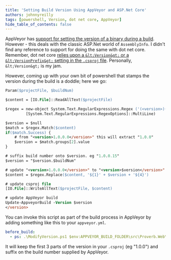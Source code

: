 ```yaml
---
title: 'Setting Build Version Using AppVeyor and ASP.Net Core'
authors: johnnyreilly
tags: [powershell, Version, dot net core, AppVeyor]
hide_table_of_contents: false
---
```


AppVeyor has [support for setting the version of a binary during a build](https://www.appveyor.com/docs/build-configuration/#assemblyinfo-patching). However - this deals with the classic ASP.Net world of `AssemblyInfo`. I didn't find any reference to support for doing the same with dot net core. Remember, dot net core [relies upon a `&lt;Version&gt;` or a `&lt;VersionPrefix&gt;` setting in the `.csproj` file](https://docs.microsoft.com/en-us/dotnet/articles/core/tools/project-json-to-csproj#version). Personally, `&lt;Version&gt;` is my jam.

<!--truncate-->

However, coming up with your own bit of powershell that stamps the version during the build is a doddle; here we go:

```ps
Param($projectFile, $buildNum)

$content = [IO.File]::ReadAllText($projectFile)

$regex = new-object System.Text.RegularExpressions.Regex ('(<version>)([\d]+.[\d]+.[\d]+)(.[\d]+)(<\/Version>)',
         [System.Text.RegularExpressions.RegexOptions]::MultiLine)

$version = $null
$match = $regex.Match($content)
if($match.Success) {
    # from "<version>1.0.0.0</version>" this will extract "1.0.0"
    $version = $match.groups[2].value
}

# suffix build number onto $version. eg "1.0.0.15"
$version = "$version.$buildNum"

# update "<version>1.0.0.0</version>" to "<version>$version</version>"
$content = $regex.Replace($content, '${1}' + $version + '${4}')

# update csproj file
[IO.File]::WriteAllText($projectFile, $content)

# update AppVeyor build
Update-AppveyorBuild -Version $version
</version>
```

You can invoke this script as part of the build process in AppVeyor by adding something like this to your `appveyor.yml`.

```yml
before_build:
  - ps: .\ModifyVersion.ps1 $env:APPVEYOR_BUILD_FOLDER\src\Proverb.Web\Proverb.Web.csproj $env:APPVEYOR_BUILD_NUMBER
```

It will keep the first 3 parts of the version in your `.csproj` (eg "1.0.0") and suffix on the build number supplied by AppVeyor.
